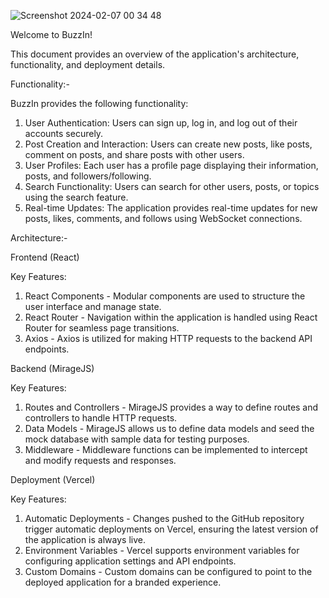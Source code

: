 ![Screenshot 2024-02-07 00 34 48](https://github.com/abhishekshah25/BuzzIn/assets/147745895/06912171-854b-4d40-8b22-58e373d03635)


Welcome to BuzzIn! 

This document provides an overview of the application's architecture, functionality, and deployment details.

Functionality:-

BuzzIn provides the following functionality:

1. User Authentication: Users can sign up, log in, and log out of their accounts securely.
2. Post Creation and Interaction: Users can create new posts, like posts, comment on posts, and share posts with other users.
3. User Profiles: Each user has a profile page displaying their information, posts, and followers/following.
4. Search Functionality: Users can search for other users, posts, or topics using the search feature.
5. Real-time Updates: The application provides real-time updates for new posts, likes, comments, and follows using WebSocket connections.


Architecture:-

Frontend (React)

Key Features:

1. React Components - Modular components are used to structure the user interface and manage state.
2. React Router - Navigation within the application is handled using React Router for seamless page transitions.
3. Axios - Axios is utilized for making HTTP requests to the backend API endpoints.

Backend (MirageJS)

Key Features:

1. Routes and Controllers - MirageJS provides a way to define routes and controllers to handle HTTP requests.
2. Data Models - MirageJS allows us to define data models and seed the mock database with sample data for testing purposes.
3. Middleware - Middleware functions can be implemented to intercept and modify requests and responses.

Deployment (Vercel)

Key Features:

1. Automatic Deployments - Changes pushed to the GitHub repository trigger automatic deployments on Vercel, ensuring the latest version of the application is always live.
2. Environment Variables - Vercel supports environment variables for configuring application settings and API endpoints.
3. Custom Domains - Custom domains can be configured to point to the deployed application for a branded experience.
